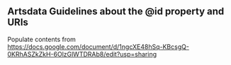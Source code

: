 ## Artsdata Guidelines about the @id property and URIs

Populate contents from https://docs.google.com/document/d/1ngcXE48hSq-KBcsgQ-0KRhASZkZkH-6OlzGlWTDRAb8/edit?usp=sharing
